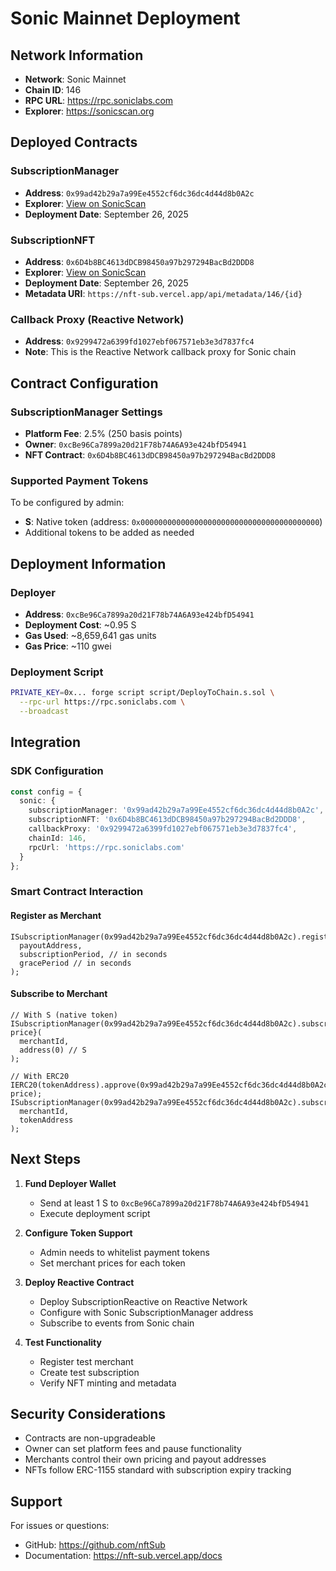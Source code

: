 # Sonic Mainnet Deployment

## Network Information
- **Network**: Sonic Mainnet
- **Chain ID**: 146
- **RPC URL**: https://rpc.soniclabs.com
- **Explorer**: https://sonicscan.org

## Deployed Contracts

### SubscriptionManager
- **Address**: `0x99ad42b29a7a99Ee4552cf6dc36dc4d44d8b0A2c`
- **Explorer**: [View on SonicScan](https://sonicscan.org/address/0x99ad42b29a7a99Ee4552cf6dc36dc4d44d8b0A2c)
- **Deployment Date**: September 26, 2025

### SubscriptionNFT
- **Address**: `0x6D4b8BC4613dDCB98450a97b297294BacBd2DDD8`
- **Explorer**: [View on SonicScan](https://sonicscan.org/address/0x6D4b8BC4613dDCB98450a97b297294BacBd2DDD8)
- **Deployment Date**: September 26, 2025
- **Metadata URI**: `https://nft-sub.vercel.app/api/metadata/146/{id}`

### Callback Proxy (Reactive Network)
- **Address**: `0x9299472a6399fd1027ebf067571eb3e3d7837fc4`
- **Note**: This is the Reactive Network callback proxy for Sonic chain

## Contract Configuration

### SubscriptionManager Settings
- **Platform Fee**: 2.5% (250 basis points)
- **Owner**: `0xcBe96Ca7899a20d21F78b74A6A93e424bfD54941`
- **NFT Contract**: `0x6D4b8BC4613dDCB98450a97b297294BacBd2DDD8`

### Supported Payment Tokens
To be configured by admin:
- **S**: Native token (address: `0x0000000000000000000000000000000000000000`)
- Additional tokens to be added as needed

## Deployment Information

### Deployer
- **Address**: `0xcBe96Ca7899a20d21F78b74A6A93e424bfD54941`
- **Deployment Cost**: ~0.95 S
- **Gas Used**: ~8,659,641 gas units
- **Gas Price**: ~110 gwei

### Deployment Script
```bash
PRIVATE_KEY=0x... forge script script/DeployToChain.s.sol \
  --rpc-url https://rpc.soniclabs.com \
  --broadcast
```

## Integration

### SDK Configuration
```typescript
const config = {
  sonic: {
    subscriptionManager: '0x99ad42b29a7a99Ee4552cf6dc36dc4d44d8b0A2c',
    subscriptionNFT: '0x6D4b8BC4613dDCB98450a97b297294BacBd2DDD8',
    callbackProxy: '0x9299472a6399fd1027ebf067571eb3e3d7837fc4',
    chainId: 146,
    rpcUrl: 'https://rpc.soniclabs.com'
  }
};
```

### Smart Contract Interaction

#### Register as Merchant
```solidity
ISubscriptionManager(0x99ad42b29a7a99Ee4552cf6dc36dc4d44d8b0A2c).registerMerchant(
  payoutAddress,
  subscriptionPeriod, // in seconds
  gracePeriod // in seconds
);
```

#### Subscribe to Merchant
```solidity
// With S (native token)
ISubscriptionManager(0x99ad42b29a7a99Ee4552cf6dc36dc4d44d8b0A2c).subscribe{value: price}(
  merchantId,
  address(0) // S
);

// With ERC20
IERC20(tokenAddress).approve(0x99ad42b29a7a99Ee4552cf6dc36dc4d44d8b0A2c, price);
ISubscriptionManager(0x99ad42b29a7a99Ee4552cf6dc36dc4d44d8b0A2c).subscribe(
  merchantId,
  tokenAddress
);
```

## Next Steps

1. **Fund Deployer Wallet**
   - Send at least 1 S to `0xcBe96Ca7899a20d21F78b74A6A93e424bfD54941`
   - Execute deployment script

2. **Configure Token Support**
   - Admin needs to whitelist payment tokens
   - Set merchant prices for each token

3. **Deploy Reactive Contract**
   - Deploy SubscriptionReactive on Reactive Network
   - Configure with Sonic SubscriptionManager address
   - Subscribe to events from Sonic chain

4. **Test Functionality**
   - Register test merchant
   - Create test subscription
   - Verify NFT minting and metadata

## Security Considerations

- Contracts are non-upgradeable
- Owner can set platform fees and pause functionality
- Merchants control their own pricing and payout addresses
- NFTs follow ERC-1155 standard with subscription expiry tracking

## Support

For issues or questions:
- GitHub: https://github.com/nftSub
- Documentation: https://nft-sub.vercel.app/docs